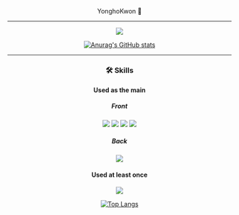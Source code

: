 <div align="center">
  YonghoKwon 🌱
  
  ---
  
  <!-- #### My Github hit count -->
  <a href="https://github.com/YonghoKwon"><img src="https://hits.seeyoufarm.com/api/count/incr/badge.svg?url=https%3A%2F%2Fgithub.com%2FYonghoKwon%2Fhit-counter&count_bg=%2379C83D&title_bg=%23555555&icon=github.svg&icon_color=%23E7E7E7&title=github&edge_flat=false"/></a>

  [![Anurag's GitHub stats](https://github-readme-stats.vercel.app/api?username=YonghoKwon)](https://github.com/YonghoKwon/github-readme-stats)
  
  ---
  
  ### 🛠️ Skills
  #### Used as the main
  ##### Front
  <img src="https://img.shields.io/badge/JavaScript-f7df1e?style=flat-square&logo=JavaScript&logoColor=white"/> <img src="https://img.shields.io/badge/CSS3-1572b6?style=flat-square&logo=CSS3&logoColor=white"/> <img src="https://img.shields.io/badge/HTML5-e34f26?style=flat-square&logo=HTML5&logoColor=white"/> <img src="https://img.shields.io/badge/React-61DAFB?style=flat-square&logo=React&logoColor=white"/> 
  ##### Back
  <img src="https://img.shields.io/badge/Java-0b2c4a?style=flat-square&logo=Java&logoColor=white"/>

  #### Used at least once
  <img src="https://img.shields.io/badge/C++-00599c?style=flat-square&logo=C%2B%2B&logoColor=white"/>


  [![Top Langs](https://github-readme-stats.vercel.app/api/top-langs/?username=YonghoKwon)](https://github.com/YonghoKwon/github-readme-stats)

</div>



<!--
[![Hits](https://hits.seeyoufarm.com/api/count/incr/badge.svg?url=https%3A%2F%2Fgithub.com%2FYonghoKwon%2Fhit-counter&count_bg=%2379C83D&title_bg=%23555555&icon=github.svg&icon_color=%23E7E7E7&title=github&edge_flat=false)](https://hits.seeyoufarm.com)

Here are some ideas to get you started:

- 🔭 I’m currently working on ...
- 🌱 I’m currently learning ...
- 👯 I’m looking to collaborate on ...
- 🤔 I’m looking for help with ...
- 💬 Ask me about ...
- 📫 How to reach me: ...
- 😄 Pronouns: ...
- ⚡ Fun fact: ...
-->
